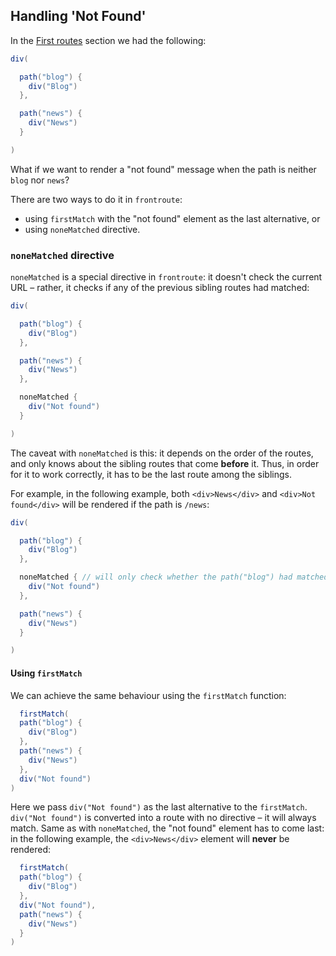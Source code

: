 ## Handling 'Not Found'

In the [First routes](first-routes) section we had the following:

```scala
div(

  path("blog") {
    div("Blog")
  },

  path("news") {
    div("News")
  }

)
```

What if we want to render a "not found" message when the path is neither `blog` nor `news`?

There are two ways to do it in `frontroute`:

* using `firstMatch` with the "not found" element as the last alternative, or
* using `noneMatched` directive.

### `noneMatched` directive

`noneMatched` is a special directive in `frontroute`: it doesn't check the current URL – rather, it checks if any of the
previous sibling routes had matched:

```scala
div(

  path("blog") {
    div("Blog")
  },

  path("news") {
    div("News")
  },

  noneMatched {
    div("Not found")
  }

)
```

The caveat with `noneMatched` is this: it depends on the order of the routes, and only knows about the sibling routes
that come **before** it. Thus, in order for it to work correctly, it has to be the last route among the siblings.

For example, in the following example, both `<div>News</div>` and `<div>Not found</div>` will be rendered if the path
is `/news`:

```scala
div(

  path("blog") {
    div("Blog")
  },

  noneMatched { // will only check whether the path("blog") had matched, doesn't "know" about path("news")  
    div("Not found")
  },

  path("news") {
    div("News")
  }

)
```

#### Using `firstMatch`

We can achieve the same behaviour using the `firstMatch` function:

```scala
  firstMatch(
  path("blog") {
    div("Blog")
  },
  path("news") {
    div("News")
  },
  div("Not found")
)
```

Here we pass `div("Not found")` as the last alternative to the `firstMatch`. `div("Not found")` is converted into a
route with no directive – it will always match. Same as with `noneMatched`, the "not found" element has to come last: in
the following example, the `<div>News</div>` element will **never** be rendered:

```scala
  firstMatch(
  path("blog") {
    div("Blog")
  },
  div("Not found"),
  path("news") {
    div("News")
  }
)
```

